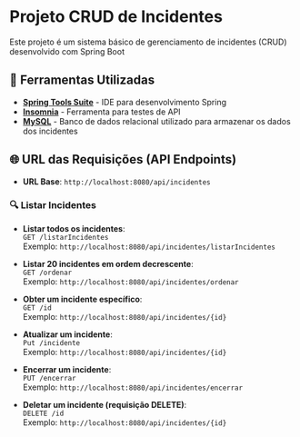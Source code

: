 # Projeto CRUD de Incidentes

Este projeto é um sistema básico de gerenciamento de incidentes (CRUD) desenvolvido com Spring Boot

## 📌 Ferramentas Utilizadas

- **[Spring Tools Suite](https://spring.io/tools)** - IDE para desenvolvimento Spring
- **[Insomnia](https://insomnia.rest)** - Ferramenta para testes de API
- **[MySQL](https://www.mysql.com/)** - Banco de dados relacional utilizado para armazenar os dados dos incidentes

## 🌐 URL das Requisições (API Endpoints)

- **URL Base**: `http://localhost:8080/api/incidentes`

### 🔍 Listar Incidentes
- **Listar todos os incidentes**:  
  `GET /listarIncidentes`  
  Exemplo: `http://localhost:8080/api/incidentes/listarIncidentes`

- **Listar 20 incidentes em ordem decrescente**:  
  `GET /ordenar`  
  Exemplo: `http://localhost:8080/api/incidentes/ordenar`

- **Obter um incidente específico**:  
  `GET /id`  
  Exemplo: `http://localhost:8080/api/incidentes/{id}`

- **Atualizar um incidente**:  
  `Put /incidente`  
  Exemplo: `http://localhost:8080/api/incidentes/{id}`

- **Encerrar um incidente**:  
  `PUT /encerrar`  
  Exemplo: `http://localhost:8080/api/incidentes/encerrar`

- **Deletar um incidente (requisição DELETE)**:  
  `DELETE /id`  
  Exemplo: `http://localhost:8080/api/incidentes/{id}`

